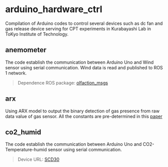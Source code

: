 # arduino_hardware_ctrl
Compilation of Arduino codes to control several devices such as dc fan and gas release device serving for CPT experiments in Kurabayashi Lab in ToKyo Institute of Technology. 

## anemometer
The code establish the communication between Arduino Uno and Wind sensor using serial communication. Wind data is read and published to ROS 1 network.
> Dependence ROS package: [olfaction_msgs](https://github.com/MAPIRlab/olfaction_msgs)

## arx
Using ARX model to output the binary detection of gas presence from raw data value of gas sensor. All the constants are pre-determined in this [paper](https://ieeexplore.ieee.org/abstract/document/7987788)

## co2_humid
The code establish the communication between Arduino Uno and CO2-Temperature-humid sensor using serial communication. 
> Device URL: [SCD30](https://wiki.seeedstudio.com/Grove-CO2_Temperature_Humidity_Sensor-SCD30/)